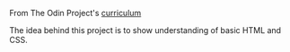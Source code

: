 From The Odin Project's [curriculum](http://www.theodinproject.com/courses/web-development-101/lessons/html-css)

The idea behind this project is to show understanding of basic HTML and CSS.